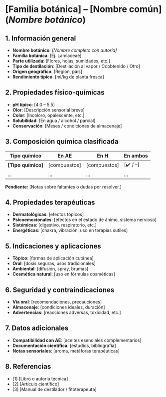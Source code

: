 # [Familia botánica] – [Nombre común] (*Nombre botánico*)

## 1. Información general
- **Nombre botánico**: *[Nombre completo con autoría]*
- **Familia botánica**: [Ej. Lamiaceae]
- **Parte utilizada**: [Flores, hojas, sumidades, etc.]
- **Tipo de destilación**: [Destilación al vapor / Coobtenido / Otro]
- **Origen geográfico**: [Región, país]
- **Rendimiento típico**: [ml/kg de planta fresca]

## 2. Propiedades físico-químicas
- **pH típico**: [4.0 – 5.5]
- **Olor**: [Descripción sensorial breve]
- **Color**: [Incoloro, opalescente, etc.]
- **Solubilidad**: [En agua / alcohol / parcial]
- **Conservación**: [Meses / condiciones de almacenaje]

## 3. Composición química clasificada
| Tipo químico                | En AE                                | En H                                 | En ambos             |
|----------------------------|--------------------------------------|--------------------------------------|----------------------|
| **[Tipo químico]**          | [compuestos]                         | [compuestos]                         | [✔️ / –]             |
| ...                        | ...                                  | ...                                  | ...                  |

**Pendiente:** [Notas sobre faltantes o dudas por resolver.]

## 4. Propiedades terapéuticas
- **Dermatológicas**: [efectos tópicos]
- **Psicoemocionales**: [efectos en el estado de ánimo, sistema nervioso]
- **Sistémicas**: [digestivo, respiratorio, etc.]
- **Energéticas**: [chakra, vibración, uso en terapias sutiles]

## 5. Indicaciones y aplicaciones
- **Tópico**: [formas de aplicación cutánea]
- **Oral**: [dosis seguras, usos tradicionales]
- **Ambiental**: [difusión, spray, brumas]
- **Cosmética natural**: [uso en fórmulas cosméticas]

## 6. Seguridad y contraindicaciones
- **Vía oral**: [recomendaciones, precauciones]
- **Almacenaje**: [condiciones ideales, duración]
- **Advertencias**: [reacciones adversas, toxicidad, etc.]

## 7. Datos adicionales
- **Compatibilidad con AE**: [aceites esenciales complementarios]
- **Documentación científica**: [estudios, bibliografía]
- **Notas sensoriales**: [aroma, metáforas terapéuticas]

## 8. Referencias
- [1] [Libro o autoría técnica]
- [2] [Artículo científico]
- [3] [Manual de destilador / fitoterapeuta]

